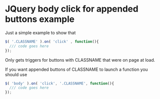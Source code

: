 JQuery body click for appended buttons example
==============================================

Just a simple example to show that

```javascript
$( '.CLASSNAME' ).on( 'click' , function(){
  /// code goes here
});
```

Only gets triggers for buttons with CLASSNAME that were on page at load.

If you want appended buttons of CLASSNAME to launch a function you should use

```javascript
$( 'body' ).on( 'click', '.CLASSNAME', function(){
  /// code goes here
});
```
